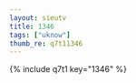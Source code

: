 ```yaml
--- 
layout: sieutv
title: 1346
tags: ["uknow"]
thumb_re: q7t11346
---
```

{% include q7t1 key="1346" %} 
